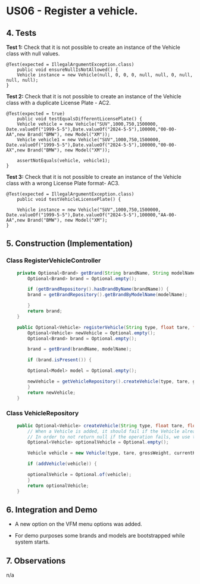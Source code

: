 # US06 - Register a vehicle.

## 4. Tests 

**Test 1:** Check that it is not possible to create an instance of the Vehicle class with null values. 

	@Test(expected = IllegalArgumentException.class)
		public void ensureNullIsNotAllowed() {
		Vehicle instance = new Vehicle(null, 0, 0, 0, null, null, 0, null, null, null);
	}
	

**Test 2:** Check that it is not possible to create an instance of the Vehicle class with a duplicate License Plate - AC2. 

	@Test(expected = true)
		public void testEqualsDifferentLicensePlate() {
        Vehicle vehicle = new Vehicle("SUV",1000,750,1500000, Date.valueOf("1999-5-5"),Date.valueOf("2024-5-5"),100000,"00-00-AA",new Brand("BMW"), new Model("XM"));
        Vehicle vehicle1 = new Vehicle("SUV",1000,750,1500000, Date.valueOf("1999-5-5"),Date.valueOf("2024-5-5"),100000,"00-00-AX",new Brand("BMW"), new Model("XM"));

        assertNotEquals(vehicle, vehicle1);
	}

**Test 3:** Check that it is not possible to create an instance of the Vehicle class with a wrong License Plate format- AC3.

	@Test(expected = IllegalArgumentException.class)
		public void testVehicleLicensePlate() {
		
		Vehicle instance = new Vehicle("SUV",1000,750,1500000, Date.valueOf("1999-5-5"),Date.valueOf("2024-5-5"),100000,"AA-00-AA",new Brand("BMW"), new Model("XM");
	}

## 5. Construction (Implementation)

### Class RegisterVehicleController 

```java
    private Optional<Brand> getBrand(String brandName, String modelName) {
        Optional<Brand> brand = Optional.empty();

        if (getBrandRepository().hasBrandByName(brandName)) {
        brand = getBrandRepository().getBrandByModelName(modelName);

        }
        return brand;
    }

    public Optional<Vehicle> registerVehicle(String type, float tare, float grossWeight, int currentKm, Date registerDate, Date acquisitionDate, int checkUpFrequency, String licensePlate, String brandName, String modelName) {
        Optional<Vehicle> newVehicle = Optional.empty();
        Optional<Brand> brand = Optional.empty();

        brand = getBrand(brandName, modelName);

        if (brand.isPresent()) {

        Optional<Model> model = Optional.empty();

        newVehicle = getVehicleRepository().createVehicle(type, tare, grossWeight, currentKm, registerDate, acquisitionDate, checkUpFrequency, licensePlate, new Brand(brandName), new Model(modelName));
        }
        return newVehicle;
    }
```

### Class VehicleRepository

```java
    public Optional<Vehicle> createVehicle(String type, float tare, float grossWeight, int currentKm, Date registerDate, Date acquisitionDate, int checkUpFrequency, String licensePlate, Brand brand, Model model) {
        // When a Vehicle is added, it should fail if the Vehicle already exists in the list of Vehicles.
        // In order to not return null if the operation fails, we use the Optional class.
        Optional<Vehicle> optionalVehicle = Optional.empty();

        Vehicle vehicle = new Vehicle(type, tare, grossWeight, currentKm, registerDate, acquisitionDate, checkUpFrequency, licensePlate, brand, model);

        if (addVehicle(vehicle)) {

        optionalVehicle = Optional.of(vehicle);
        }
        return optionalVehicle;
    }
```


## 6. Integration and Demo 

* A new option on the VFM menu options was added.

* For demo purposes some brands and models are bootstrapped while system starts.

## 7. Observations

n/a